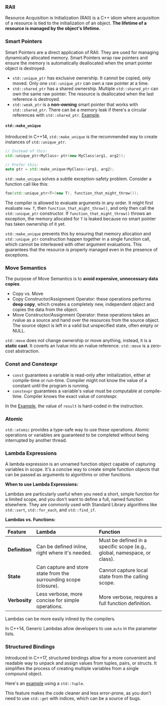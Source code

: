 ### RAII

Resource Acquisition is Initialization (RAII) is a C++ idiom where acquisition of a resource is tied to the initialization of an object.
**The lifetime of a resource is managed by the object's lifetime.**

### Smart Pointers

Smart Pointers are a direct application of RAII. They are used for managing dynamically allocated memory. Smart Pointers wrap raw pointers and ensure the memory is automatically deallocated when the smart pointer object is destroyed.

- `std::unique_ptr` has exclusive ownership. It cannot be copied, only moved. Only one `std::unique_ptr` can own a raw pointer at a time.
- `std::shared_ptr` has a shared ownership. Multiple `std::shared_ptr` can own the same raw pointer. The resource is deallocated when the last reference is destroyed.
- `std::weak_ptr` is a **non-owning** smart pointer that works with `std::shared_ptr`. There can be a memory leak if there's a circular references with `std::shared_ptr`. [Example](https://godbolt.org/z/q1TfdzxP7).

#### `std::make_unique`

Introduced in C++14, `std::make_unique` is the recommended way to create instances of `std::unique_ptr`.

```cpp
// Instead of this:
std::unique_ptr<MyClass> ptr(new MyClass(arg1, arg2));

// Prefer this:
auto ptr = std::make_unique<MyClass>(arg1, arg2);
```

`std::make_unique` solves a subtle exception-safety problem. Consider a function call like this:

```cpp
foo(std::unique_ptr<T>(new T), function_that_might_throw());
```

The compiler is allowed to evaluate arguments in any order. It might first evaluate `new T`, then `function_that_might_throw()`, and only then call the `std::unique_ptr` constructor. If `function_that_might_throw()` throws an exception, the memory allocated for `T` is leaked because no smart pointer has taken ownership of it yet.

`std::make_unique` prevents this by ensuring that memory allocation and `std::unique_ptr` construction happen together in a single function call, which cannot be interleaved with other argument evaluations. This guarantees that the resource is properly managed even in the presence of exceptions.

### Move Semantics

The purpose of Move Semantics is to **avoid expensive, unnecessary data copies**.

- Copy vs. Move
- Copy Constructor/Assignment Operator: these operations performs **deep copy**, which creates a completely new, independent object and copies the data from the object.
- Move Constructor/Assignment Operator: these operations takes an rvalue as a source and hand over the resources from the source object. The source object is left in a valid but unspecified state, often empty or NULL.

`std::move` does not change ownership or move anything, instead, it is a **static cast**. It coverts an lvalue into an rvalue reference. `std::move` is a zero-cost abstraction.

### Const and Constexpr

- `const` guarantees a variable is read-only after initialization, either at compile-time or run-time. Compiler might not know the value of a constant until the program is running.
- `constexpr` guarantees a variable's value must be computable at compile-time. Compiler knows the exact value of constexpr.

In the [Example](https://godbolt.org/z/6jM1q68Tv), the value of `result` is hard-coded in the instruction.

### Atomic

`std::atomic` provides a type-safe way to use these operations. Atomic operations or variables are guaranteed to be completed without being interrupted by another thread.

### Lambda Expressions

A lambda expression is an unnamed function object capable of capturing variables in scope. It's a concise way to create simple function objects that can be passed as arguments to algorithms or other functions.

**When to use Lambda Expressions:**

Lambdas are particularly useful when you need a short, simple function for a limited scope, and you don't want to define a full, named function elsewhere. They are commonly used with Standard Library algorithms like `std::sort`, `std::for_each`, and `std::find_if`.

**Lambdas vs. Functions:**

| Feature | Lambda | Function |
| :--- | :--- | :--- |
| **Definition** | Can be defined inline, right where it's needed. | Must be defined in a specific scope (e.g., global, namespace, or class). |
| **State** | Can capture and store state from the surrounding scope (closure). | Cannot capture local state from the calling scope. |
| **Verbosity**| Less verbose, more concise for simple operations. | More verbose, requires a full function definition. |

Lambdas can be more easily inlined by the compilers.

In C++14, Generic Lambdas allow developers to use `auto` in the parameter lists.

### Structured Bindings

Introduced in C++17, structured bindings allow for a more convenient and readable way to unpack and assign values from tuples, pairs, or structs. It simplifies the process of creating multiple variables from a single compound object.

Here's an [example](https://godbolt.org/z/xsvfjcz8E) using a `std::tuple`.

This feature makes the code cleaner and less error-prone, as you don't need to use `std::get` with indices, which can be a source of bugs.
